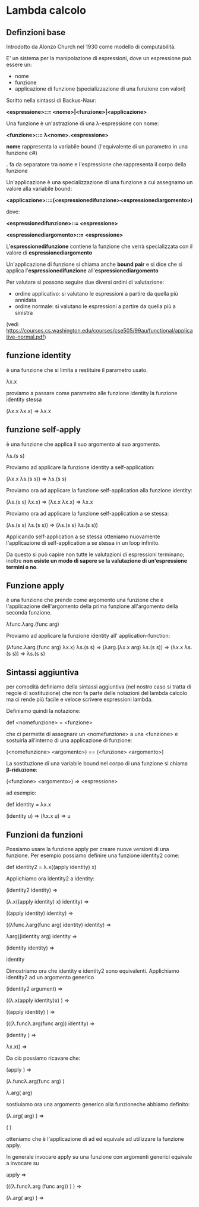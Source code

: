 # Lambda calcolo 

## Definzioni base
Introdotto da Alonzo Church nel 1930 come modello di computabilità.

E' un sistema per la manipolazione di espressioni, dove un espressione può essere un:
  - nome
  - funzione
  - applicazione di funzione (specializzazione di una funzione con valori)

Scritto nella sintassi di Backus-Naur:

  **\<espressione\>::= \<nome\>|\<funzione\>|\<applicazione\>**
  
Una funzione è un'astrazione di una λ-espressione con nome:

  **\<funzione\>::= λ\<nome\>.\<espressione\>**
  
**nome** rappresenta la variabile bound (l'equivalente di un parametro in una funzione c#)

**.** fa da separatore tra nome e l'espressione che rappresenta il corpo della funzione

Un'applicazione è una specializzazione di una funzione a cui assegnamo un valore alla variabile bound:

  **\<applicazione\>::=(\<espressionedifunzione\>\<espressionediargomento\>)**
 
dove:
  
  **\<espressionedifunzione\>::= \<espressione\>**
  
  **\<espressionediargomento\>::= \<espressione\>**
  
L'**espressionedifunzione** contiene la funzione che verrà specializzata con il valore di **espressionediargomento**

Un'applicazione di funzione si chiama anche **bound pair** e si dice che si applica l'**espressionedifunzione** all'**espressionediargomento**

Per valutare si possono seguire due diversi ordini di valutazione:
  - ordine applicativo: si valutano le espressioni a partire da quella più annidata
  - ordine normale: si valutano le espressioni a partire da quella più a sinistra

(vedi https://courses.cs.washington.edu/courses/cse505/99au/functional/applicative-normal.pdf)


## funzione identity

è una funzione che si limita a restituire il parametro usato.

λx.x

proviamo a passare come parametro alle funzione identity la funzione identity stessa

(λx.x λx.x) => λx.x

## funzione self-apply

è una funzione che applica il suo argomento al suo argomento.

λs.(s s)

Proviamo ad applicare la funzione identity a self-application:

(λx.x λs.(s s)) => λs.(s s)

Proviamo ora ad applicare la funzione self-application alla funzione identity:

(λs.(s s) λx.x) => (λx.x λx.x) => λx.x

Proviamo ora ad applicare la funzione self-application a se stessa:

(λs.(s s) λs.(s s)) => (λs.(s s) λs.(s s))

Applicando self-application a se stessa otteniamo nuovamente l'applicazione di self-application a se stessa in un loop infinito. 

Da questo si può capire non tutte le valutazioni di espressioni terminano; inoltre **non esiste un modo di sapere se la valutazione di un'espressione termini o no**.

## Funzione apply

è una funzione che prende come argomento una funzione che è l'applicazione dell'argomento della prima funzione all'argomento della seconda funzione. 

λfunc.λarg.(func arg)

Proviamo ad applicare la funzione identity all' application-function:

(λfunc.λarg.(func arg) λx.x) λs.(s s) => (λarg.(λx.x arg) λs.(s s)) => (λx.x λs.(s s)) => λs.(s s)

## Sintassi aggiuntiva

per comodità definiamo della sintassi aggiuntiva (nel nostro caso si tratta di regole di sostituzione) che non fa parte delle notazioni del lambda calcolo ma ci rende più facile e veloce scrivere espressioni lambda.

Definiamo quindi la notazione:

def \<nomefunzione\> = \<funzione\>
  
che ci permette di assegnare un \<nomefunzione\> a una \<funzione\> e sostuirla all'interno di una applicazione di funzione:
  
(\<nomefunzione\> \<argomento\>) == (\<funzione\> \<argomento\>)

La sostituzione di una variabile bound nel corpo di una funzione si chiama **β-riduzione**:

(\<funzione\> \<argomento\>) => \<espressione\>
  
ad esempio:
  
def identity = λx.x

(identity u) => (λx.x u) => u
  
## Funzioni da funzioni

Possiamo usare la funzione apply per creare nuove versioni di una funzione. Per esempio possiamo definire una funzione identity2 come:

def identity2 = λ.x((apply identity) x)

Applichiamo ora identity2 a identity:

(identity2 identity) =>

(λ.x((apply identity) x) identity) =>

((apply identity) identity) =>

((λfunc.λarg(func arg) identity) identity) =>

λarg((identity arg) identity => 

(identity identity) =>

identity

Dimostriamo ora che identity e identity2 sono equivalenti. Applichiamo identity2 ad un argomento generico <argument>
  
(identity2 argument) =>
  
((λ.x(apply identity)x) <argument>) =>

((apply identity) <argument>) =>

(((λ.funcλ.arg(func arg)) identity) <argument> =>

(identity <argument>) =>

λx.x(<argument>) =>

<argument>

Da ciò possiamo ricavare che:
  
(apply <function>) =>

(λ.funcλ.arg(func arg) <function>)

λ.arg(<function> arg)
  
sostiuiamo ora una argomento generico <argument> alla funzioneche abbiamo definito:
  
(λ.arg(<function> arg) <argument>) =>

(<function> <argument>)
  
otteniamo <function> <argument> che è l'applicazione di <function> ad <argument> ed equivale ad utilizzare la funzione apply.  
  
In generale invocare apply su una funzione <function> con argomenti generici <argument> equivale a invocare <function> su  <argument>

apply <function> <argument> =>

(((λ.funcλ.arg (func arg)) <function>) <argument>) =>

(λ.arg(<function> arg) <argument>) =>

<function> <argument>  


 

